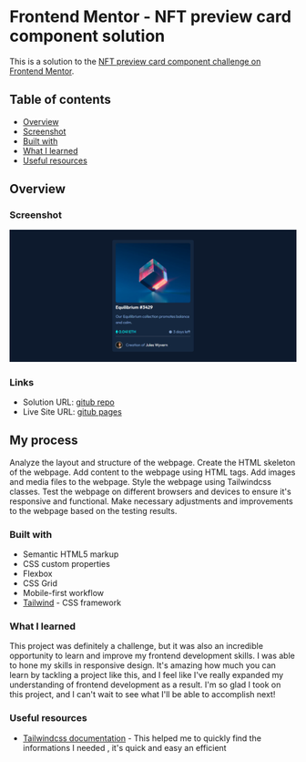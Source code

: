 # Frontend Mentor - NFT preview card component solution

This is a solution to the [NFT preview card component challenge on Frontend Mentor](https://www.frontendmentor.io/challenges/nft-preview-card-component-SbdUL_w0U).

## Table of contents

  - [Overview](#overview)
  - [Screenshot](#screenshot)
  - [Built with](#built-with)
  - [What I learned](#what-i-learned)
  - [Useful resources](#useful-resources)


## Overview

### Screenshot

![](images/screenshot.png)

### Links

- Solution URL: [gitub repo](https://github.com/Schismond/nft-preview-card/)
- Live Site URL: [gitub pages](https://schismond.github.io/nft-preview-card/)

## My process

Analyze the layout and structure of the webpage.
Create the HTML skeleton of the webpage.
Add content to the webpage using HTML tags.
Add images and media files to the webpage.
Style the webpage using Tailwindcss classes.
Test the webpage on different browsers and devices to ensure it's responsive and functional.
Make necessary adjustments and improvements to the webpage based on the testing results.


### Built with

- Semantic HTML5 markup
- CSS custom properties
- Flexbox
- CSS Grid
- Mobile-first workflow
- [Tailwind](https://tailwindcss.com) - CSS framework

### What I learned

This project was definitely a challenge, but it was also an incredible opportunity to learn and improve my frontend development skills. I was able to hone my skills in responsive design. It's amazing how much you can learn by tackling a project like this, and I feel like I've really expanded my understanding of frontend development as a result. I'm so glad I took on this project, and I can't wait to see what I'll be able to accomplish next!

### Useful resources

- [Tailwindcss documentation](https://tailwindcss.com) - This helped me to quickly find the informations I needed , it's quick and easy an efficient